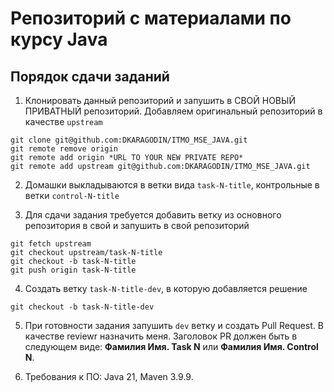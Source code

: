 # Репозиторий с материалами по курсу Java

## Порядок сдачи заданий

1. Клонировать данный репозиторий и запушить в СВОЙ НОВЫЙ ПРИВАТНЫЙ репозиторий. Добавляем оригинальный репозиторий в качестве `upstream`
```
git clone git@github.com:DKARAGODIN/ITMO_MSE_JAVA.git
git remote remove origin
git remote add origin *URL TO YOUR NEW PRIVATE REPO*
git remote add upstream git@github.com:DKARAGODIN/ITMO_MSE_JAVA.git
```

2. Домашки выкладываются в ветки вида `task-N-title`, контрольные в ветки `control-N-title`

3. Для сдачи задания требуется добавить ветку из основного репозитория в свой и запушить в свой репозиторий

```
git fetch upstream
git checkout upstream/task-N-title
git checkout -b task-N-title
git push origin task-N-title
```

4. Создать ветку `task-N-title-dev`, в которую добавляется решение

```
git checkout -b task-N-title-dev
```

5. При готовности задания запушить `dev` ветку и создать Pull Request. В качестве reviewr назначить меня.
   Заголовок PR должен быть в следующем виде: **Фамилия Имя. Task N** или **Фамилия Имя. Control N**.

6. Требования к ПО: Java 21, Maven 3.9.9. 
